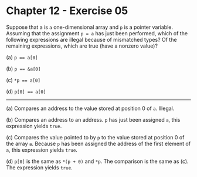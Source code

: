 # Chapter 12 - Exercise 05

Suppose that a is `a` one-dimensional array and `p` is a pointer variable.
Assuming that the assignment `p = a` has just been performed, which of the
following expressions are illegal because of mismatched types? Of the remaining
expressions, which are true (have a nonzero value)?

(a) `p == a[0]` 

(b) `p == &a[0]`

(c) `*p == a[0]`

(d) `p[0] == a[0]`


---

(a) Compares an address to the value stored at position 0 of `a`.  Illegal.

(b) Compares an address to an address.  `p` has just been assigned `a`, this
expression yields `true`.

(c) Compares the value pointed to by `p` to the value stored at position 0 of
the array `a`.  Because `p` has been assigned the address of the first element
of `a`, this expression yields `true`. 

(d) `p[0]` is the same as `*(p + 0)` and `*p`.  The comparison is the same as
(c). The expression yields `true`.
